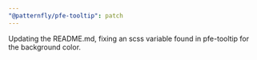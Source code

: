 ```yaml
---
"@patternfly/pfe-tooltip": patch
---
```


Updating the README.md, fixing an scss variable found in pfe-tooltip for the background color.
